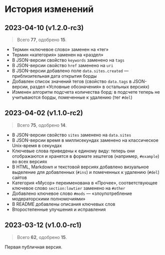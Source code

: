 # История изменений

## 2023-04-10 (v1.2.0-rc3)

> Всего **77**, одобрено **15**.

  - Термин «ключевое слово» заменен на «тег»
  - Термин «категория» заменен на «раздел»
  - В JSON-версии свойство `keywords` заменено на `tags`
  - В JSON-версии свойство `href` заменено на `uri`
  - В JSON-версии добавлено поле `data.sites.created` — приблизительная дата открытия борды
  - Добавлен список значений тегов (свойство `data.tags` в JSON-версии, раздел «Условные обозначения» в остальных версиях)
  - Изменен алгоритм подсчета количества борд: в подсчете теперь не учитываются борды, помеченные к удалению (тег `#del`)

## 2023-04-02 (v1.1.0-rc2)

> Всего **75**, одобрено **14**.

  - В JSON-версии свойство `sites` заменено на `data.sites`
  - В JSON-версии время в миллисекундах заменено на классическое Unix-время в секундах
  - Ключевые слова приведены к единому виду: теперь они отображаются и хранятся в формате хештегов (например, `#example`) во всех версиях
  - В HTML, Markdown и текстовой версиях добавлено визуальное выделение для добавленных (`#ins`) и помеченных к удалению (`#del`) сайтов
  - Категория «Мусор» переименована в «Прочее», соответствующее ключевое слово `section:lowtier` заменено на `#other`
  - Добавлено ключевое слово `#mods` — «злоупотребление модераторскими полномочиями»
  - В README добавлены описания ключевых слов
  - Второстепенные улучшения и исправления

## 2023-03-12 (v1.0.0-rc1)

> Всего **62**, одобрено **15**.

Первая публичная версия.

